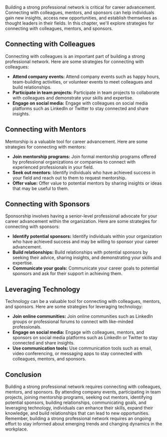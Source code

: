 
Building a strong professional network is critical for career advancement. Connecting with colleagues, mentors, and sponsors can help individuals gain new insights, access new opportunities, and establish themselves as thought leaders in their fields. In this chapter, we'll explore strategies for connecting with colleagues, mentors, and sponsors.

Connecting with Colleagues
--------------------------

Connecting with colleagues is an important part of building a strong professional network. Here are some strategies for connecting with colleagues:

* **Attend company events:** Attend company events such as happy hours, team-building activities, or volunteer events to meet colleagues and build relationships.
* **Participate in team projects:** Participate in team projects to collaborate with colleagues and demonstrate your skills and expertise.
* **Engage on social media:** Engage with colleagues on social media platforms such as LinkedIn or Twitter to stay connected and share insights.

Connecting with Mentors
-----------------------

Mentorship is a valuable tool for career advancement. Here are some strategies for connecting with mentors:

* **Join mentorship programs:** Join formal mentorship programs offered by professional organizations or companies to connect with experienced professionals in your field.
* **Seek out mentors:** Identify individuals who have achieved success in your field and reach out to them to request mentorship.
* **Offer value:** Offer value to potential mentors by sharing insights or ideas that may be useful to them.

Connecting with Sponsors
------------------------

Sponsorship involves having a senior-level professional advocate for your career advancement within the organization. Here are some strategies for connecting with sponsors:

* **Identify potential sponsors:** Identify individuals within your organization who have achieved success and may be willing to sponsor your career advancement.
* **Build relationships:** Build relationships with potential sponsors by seeking their advice, sharing insights, and demonstrating your skills and expertise.
* **Communicate your goals:** Communicate your career goals to potential sponsors and ask for their support in achieving them.

Leveraging Technology
---------------------

Technology can be a valuable tool for connecting with colleagues, mentors, and sponsors. Here are some strategies for leveraging technology:

* **Join online communities:** Join online communities such as LinkedIn groups or professional forums to connect with like-minded professionals.
* **Engage on social media:** Engage with colleagues, mentors, and sponsors on social media platforms such as LinkedIn or Twitter to stay connected and share insights.
* **Use communication tools:** Use communication tools such as email, video conferencing, or messaging apps to stay connected with colleagues, mentors, and sponsors.

Conclusion
----------

Building a strong professional network requires connecting with colleagues, mentors, and sponsors. By attending company events, participating in team projects, joining mentorship programs, seeking out mentors, identifying potential sponsors, building relationships, communicating goals, and leveraging technology, individuals can enhance their skills, expand their knowledge, and build relationships that can lead to new opportunities. Remember, building a strong professional network requires an ongoing effort to stay informed about emerging trends and changing dynamics in the workplace.
